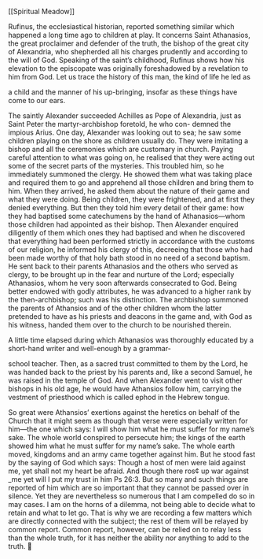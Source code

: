 [[Spiritual Meadow]]
 
Rufinus, the ecclesiastical historian, reported something similar which happened a long time ago to children at play. It concerns Saint Athanasios, the great proclaimer and defender of the truth, the bishop of the great city of Alexandria, who shepherded all his charges prudently and according to the will of God. Speaking of the saint’s childhood, Rufinus shows how his elevation to the episcopate was originally foreshadowed by a revelation to him from God. Let us trace the history of this man, the kind of life he led as  
 
a child and the manner of his up-bringing, insofar as these things have come to our ears.  
 
The saintly Alexander succeeded Achilles as Pope of Alexandria, just as Saint Peter the martyr-archbishop foretold, he who con- demned the impious Arius. One day, Alexander was looking out to sea; he saw some children playing on the shore as children usually do. They were imitating a bishop and all the ceremonies which are customary in church. Paying careful attention to what was going on, he realised that they were acting out some of the secret parts of the mysteries. This troubled him, so he immediately summoned the clergy. He showed them what was taking place and required them to go and apprehend all those children and bring them to him. When they arrived, he asked them about the nature of their game and what they were doing. Being children, they were frightened, and at first they denied everything. But then they told him every detail of their game: how they had baptised some catechumens by the hand of Athanasios—whom those children had appointed as their bishop. Then Alexander enquired diligently of them which ones they had baptised and when he discovered that everything had been performed strictly in accordance with the customs of our religion, he informed his clergy of this, decreeing that those who had been made worthy of that holy bath stood in no need of a second baptism. He sent back to their parents Athanasios and the others who served as clergy, to be brought up in the fear and nurture of the Lord; especially Athanasios, whom he very soon afterwards consecrated to God. Being better endowed with godly attributes, he was advanced to a higher rank by the then-archbishop; such was his distinction. The archbishop summoned the parents of Athansios and of the other children whom the latter pretended to have as his priests and deacons in the game and, with God as his witness, handed them over to the church to be nourished therein.  
 
A little time elapsed during which Athanasios was thoroughly educated by a short-hand writer and well-enough by a grammar-  
 
school teacher. Then, as a sacred trust committed to them by the Lord, he was handed back to the priest by his parents and, like a second Samuel, he was raised in the temple of God. And when Alexander went to visit other bishops in his old age, he would have Athansios follow him, carrying the vestment of priesthood which is called ephod in the Hebrew tongue.  
 
So great were Athansios’ exertions against the heretics on behalf of the Church that it might seem as though that verse were especially written for him—the one which says: I will show him what he must suffer for my name’s sake. The whole world conspired to persecute him; the kings of the earth showed him what he must suffer for my name’s sake. The whole earth moved, kingdoms and an army came together against him. But he stood fast by the saying of God which says: Though a host of men were laid against me, yet shall not my heart be afraid. And though there ros¢ up war against _me yet will I put my trust in him Ps 26:3. But so many and such things are reported of him which are so important that they cannot be passed over in silence. Yet they are nevertheless so numerous that I am compelled do so in may cases. I am on the horns of a dilemma, not being able to decide what to retain and what to let go. That is why we are recording a few matters which are directly connected with the subject; the rest of them will be relayed by common report. Common report, however, can be relied on to relay less than the whole truth, for it has neither the ability nor anything to add to the truth.  
